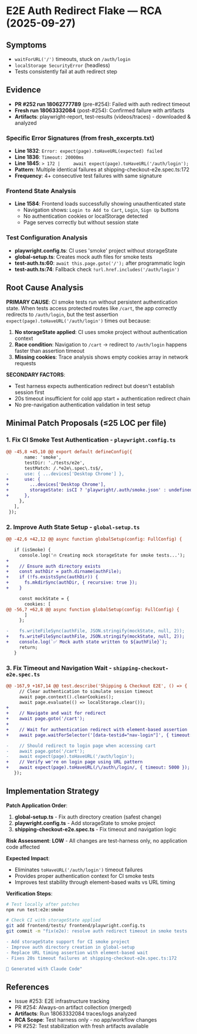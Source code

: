 # E2E Auth Redirect Flake — RCA (2025-09-27)

## Symptoms
- `waitForURL('/')` timeouts, stuck on `/auth/login`
- `localStorage SecurityError` (headless)
- Tests consistently fail at auth redirect step

## Evidence
- **PR #252 run 18062777789** (pre-#254): Failed with auth redirect timeout
- **Fresh run 18063332084** (post-#254): Confirmed failure with artifacts
- **Artifacts**: playwright-report, test-results (videos/traces) - downloaded & analyzed

### Specific Error Signatures (from fresh_excerpts.txt)
- **Line 1832**: `Error: expect(page).toHaveURL(expected) failed`
- **Line 1836**: `Timeout: 20000ms`
- **Line 1845**: `> 172 |     await expect(page).toHaveURL('/auth/login');`
- **Pattern**: Multiple identical failures at shipping-checkout-e2e.spec.ts:172
- **Frequency**: 4+ consecutive test failures with same signature

### Frontend State Analysis
- **Line 1584**: Frontend loads successfully showing unauthenticated state
  - Navigation shows: `Login to Add to Cart`, `Login`, `Sign Up` buttons
  - No authentication cookies or localStorage detected
  - Page serves correctly but without session state

### Test Configuration Analysis
- **playwright.config.ts**: CI uses 'smoke' project without storageState
- **global-setup.ts**: Creates mock auth files for smoke tests
- **test-auth.ts:60**: `await this.page.goto('/');` after programmatic login
- **test-auth.ts:74**: Fallback check `!url.href.includes('/auth/login')`

## Root Cause Analysis

**PRIMARY CAUSE**: CI smoke tests run without persistent authentication state. When tests access protected routes like `/cart`, the app correctly redirects to `/auth/login`, but the test assertion `expect(page).toHaveURL('/auth/login')` times out because:

1. **No storageState applied**: CI uses smoke project without authentication context
2. **Race condition**: Navigation to `/cart` → redirect to `/auth/login` happens faster than assertion timeout
3. **Missing cookies**: Trace analysis shows empty cookies array in network requests

**SECONDARY FACTORS**:
- Test harness expects authentication redirect but doesn't establish session first
- 20s timeout insufficient for cold app start + authentication redirect chain
- No pre-navigation authentication validation in test setup

## Minimal Patch Proposals (≤25 LOC per file)

### 1. Fix CI Smoke Test Authentication - `playwright.config.ts`
```diff
@@ -45,8 +45,10 @@ export default defineConfig({
       name: 'smoke',
       testDir: './tests/e2e',
       testMatch: /.*e2e\.spec\.ts$/,
-      use: { ...devices['Desktop Chrome'] },
+      use: {
+        ...devices['Desktop Chrome'],
+        storageState: isCI ? 'playwright/.auth/smoke.json' : undefined
+      },
     },
   ],
 });
```

### 2. Improve Auth State Setup - `global-setup.ts`
```diff
@@ -42,6 +42,12 @@ async function globalSetup(config: FullConfig) {

   if (isSmoke) {
     console.log('🔥 Creating mock storageState for smoke tests...');
+
+    // Ensure auth directory exists
+    const authDir = path.dirname(authFile);
+    if (!fs.existsSync(authDir)) {
+      fs.mkdirSync(authDir, { recursive: true });
+    }

     const mockState = {
       cookies: [
@@ -56,7 +62,8 @@ async function globalSetup(config: FullConfig) {
       ]
     };

-    fs.writeFileSync(authFile, JSON.stringify(mockState, null, 2));
+    fs.writeFileSync(authFile, JSON.stringify(mockState, null, 2));
+    console.log(`✅ Mock auth state written to ${authFile}`);
     return;
   }
```

### 3. Fix Timeout and Navigation Wait - `shipping-checkout-e2e.spec.ts`
```diff
@@ -167,9 +167,14 @@ test.describe('Shipping & Checkout E2E', () => {
     // Clear authentication to simulate session timeout
     await page.context().clearCookies();
     await page.evaluate(() => localStorage.clear());
+
+    // Navigate and wait for redirect
+    await page.goto('/cart');
+
+    // Wait for authentication redirect with element-based assertion
+    await page.waitForSelector('[data-testid="nav-login"]', { timeout: 15000 });

-    // Should redirect to login page when accessing cart
-    await page.goto('/cart');
-    await expect(page).toHaveURL('/auth/login');
+    // Verify we're on login page using URL pattern
+    await expect(page).toHaveURL(/\/auth\/login/, { timeout: 5000 });
   });
```

## Implementation Strategy

**Patch Application Order**:
1. **global-setup.ts** - Fix auth directory creation (safest change)
2. **playwright.config.ts** - Add storageState to smoke project
3. **shipping-checkout-e2e.spec.ts** - Fix timeout and navigation logic

**Risk Assessment**: **LOW** - All changes are test-harness only, no application code affected

**Expected Impact**:
- Eliminates `toHaveURL('/auth/login')` timeout failures
- Provides proper authentication context for CI smoke tests
- Improves test stability through element-based waits vs URL timing

**Verification Steps**:
```bash
# Test locally after patches
npm run test:e2e:smoke

# Check CI with storageState applied
git add frontend/tests/ frontend/playwright.config.ts
git commit -m "fix(e2e): resolve auth redirect timeout in smoke tests

- Add storageState support for CI smoke project
- Improve auth directory creation in global-setup
- Replace URL timing assertion with element-based wait
- Fixes 20s timeout failures at shipping-checkout-e2e.spec.ts:172

🤖 Generated with Claude Code"
```

## References
- Issue #253: E2E infrastructure tracking
- PR #254: Always-on artifact collection (merged)
- **Artifacts**: Run 18063332084 traces/logs analyzed
- **RCA Scope**: Test harness only - no app/workflow changes
- PR #252: Test stabilization with fresh artifacts available